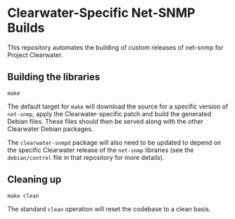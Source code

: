 # Clearwater-Specific Net-SNMP Builds

This repository automates the building of custom releases of net-snmp for
Project Clearwater.

## Building the libraries

    make

The default target for `make` will download the source for a specific version
of `net-snmp`, apply the Clearwater-specific patch and build the generated
Debian files.  These files should then be served along with the other
Clearwater Debian packages.

The `clearwater-snmpd` package will also need to be updated to depend on the
specific Clearwater release of the `net-snmp` libraries (see the
`debian/control` file in that repository for more details).

## Cleaning up

    make clean

The standard `clean` operation will reset the codebase to a clean basis.
